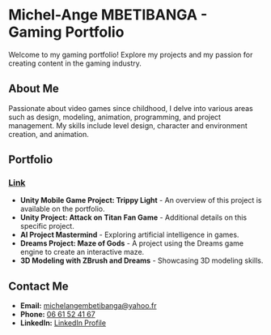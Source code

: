 # Michel-Ange MBETIBANGA - Gaming Portfolio

Welcome to my gaming portfolio! Explore my projects and my passion for creating content in the gaming industry.

## About Me

Passionate about video games since childhood, I delve into various areas such as design, modeling, animation, programming, and project management. My skills include level design, character and environment creation, and animation.

## Portfolio 
### [Link](https://walky-z.github.io/gaming-portfolio/)

- **Unity Mobile Game Project: Trippy Light** - An overview of this project is available on the portfolio.
- **Unity Project: Attack on Titan Fan Game** - Additional details on this specific project.
- **AI Project Mastermind** - Exploring artificial intelligence in games.
- **Dreams Project: Maze of Gods** - A project using the Dreams game engine to create an interactive maze.
- **3D Modeling with ZBrush and Dreams** - Showcasing 3D modeling skills.

## Contact Me

- **Email:** [michelangembetibanga@yahoo.fr](mailto:michelangembetibanga@yahoo.fr)
- **Phone:** [06 61 52 41 67](tel:+33661524167)
- **LinkedIn:** [LinkedIn Profile](https://www.linkedin.com/in/ma-mbeti/)
